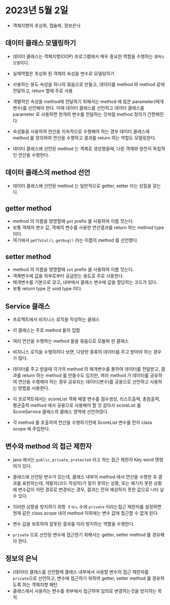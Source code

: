 # 2023년 5월 2일
- 객체지향의 추상화, 캡슐화, 정보은닉

## 데이터 클래스 모델링하기
- 데이터 클래스는 객체지향(OOP) 프로그램에서 매우 중요한 역할을 수행하는 `클래스 모델`이다.
- 실제역할은 추상화 된 객체의 속성을 변수로 모델링하기
- 사용하는 용도 속성을 하나의 묶음으로 만들고, 데이터를 method 와 method 같에 전달하고, return 할때 주로 사용
- 개별적인 속성을 method에 전달하기 위해서는 method 에 많은 parameter(매개변수)를 선언해야 한다. 이때 데이터 클래스를 선언하고 데이터 클래스를 parameter 로 사용하면 한개의 변수를 전달하는 것처럼 method 정의가 간편해진다.

- 속성들을 사용하여 연산을 지속적으로 수행해야 하는 경우 데이터 클래스에 method 를 정의하여 연산을 수행하고 결과를 return 하는 역할도 모델링한다.
- 데이터 클래스에 선언된 method 는 객체로 생성했을때, 다른 객채와 완전히 독립적인 연산을 수행한다.

## 데이터 클래스의 method 선언
- 데이터 클래스에 선언된 method 는 일반적으로 getter, setter 라는 성질을 갖는다.

## getter method
- method 의 이름을 명명할때 `get` prefix 를 사용하여 이름 짓는다.
- 보통 객체의 변수 값, 객체의 변수를 사용한 연산결과를 return 하는 method type 이다.
- 여기에서 `getTotal()`, `getAvg()` 라는 이름의 method 를 선언했다.

## setter method
- method 의 이름을 명명할때 `set` prefix 를 사용하여 이름 짓는다.
- 객체변수에 값을 외부로부터 공급받는 용도로 주로 사용한다.
- 매개변수를 기본으로 갖고, 내부에서 클래스 변수에 값을 할당하는 코드가 있다.
- 보통 return type 은 void type 이다.

## Service 클래스
- 프로젝트에서 비지니스 로직을 작성하는 클래스
- 이 클래스는 주로 method 들의 집합
- 여러 연산을 수행하는 method 들을 묶음으로 모듈화 한 클래스
- 비지니스 로직을 수행하려다 보면, 다양한 종류의 데이터를 주고 받아야 하는 경우가 많다.
- 데이터를 주고 받을때 각가의 method 의 매개변수를 통하여 데이터를 전달받고, 결과를 return 하는 method 를 만들수도 있지만, 여러 method 가 데이터를 공유하여 연산을 수행해야 하는 경우 공유되는 데이터(변수)를 공용으로 선언하고 사용하는 방법을 사용한다.

- 이 프로젝트에서는 scoreList 객체 배열 변수를 점수생성, 리스트출력, 총점출력, 평균출력 method 에서 공용으로 사용해야 할 것 같아서 scoreList 를 ScoreService 클래스의 클래스 영역에 선언하였다.

- 각 method 를 호출하여 연산을 수행하기전에 ScoreList 변수를 먼저 class scope 에 주입한다.


## 변수와 method 의 접근 제한자
- java 에서는 `public`, `private`, `protected` 라고 하는 접근 제한자 Key word 명령어가 있다.

- 클래스에 선언된 변수가 있는데, 클래스 내부의 method 에서 연산을 수행한 후 결과를 표현하는데, 개발자(코드 작성자)가 알지 못하는 상황, 또는 예기치 못한 상황에 변수값이 어떤 경로로 변경되는 경우, 결과는 전혀 예상하지 못한 값으로 나타 날 수 있다.
- 이러한 상황을 방지하기 위항 ㅕㅂㄴ수에 `private` 이라는접근 제한자를 설정하면 현재 같은 class scope 내의 method 이외에는 변수 값에 접근할 수 없게 된다.
- 변수 값을 보호하여 잘못된 결과를 미리 방지하는 역할을 수행한다.
- `private` 으로 선언된 변수에 접근한기 위해서는 getter, setter method 를 경유해야 한다.

## 정보의 은닉
- (데이터) 클래스를 선언할때 클래스 내부에서 사용할 변수의 접근 제한자를 `private`으로 선언하고, 변수에 접근하기 위하여 getter, setter method 를 경유하도록 하는 객체지향 패턴
- 클래스에서 사용하는 변수를 외부에서 접근하여 임의로 변경하는것을 방지하는 목적